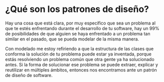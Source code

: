 # ¿Qué son los patrones de diseño?
Hay una cosa que está clara, por muy específico que sea un problema al que te estés enfrentando durante el desarrollo de tu software, hay un 99% de posibilidades de que alguien se haya enfrentado a un problema tan similar en el pasado, que se pueda modelar de la misma manera.

Con modelado me estoy refiriendo a que la estructura de las clases que conforma la solución de tu problema puede estar ya inventada, porque estás resolviendo un problema común que otra gente ya ha solucionado antes. Si la forma de solucionar ese problema se puede extraer, explicar y reutilizar en múltiples ámbitos, entonces nos encontramos ante un patrón de diseño de software.


